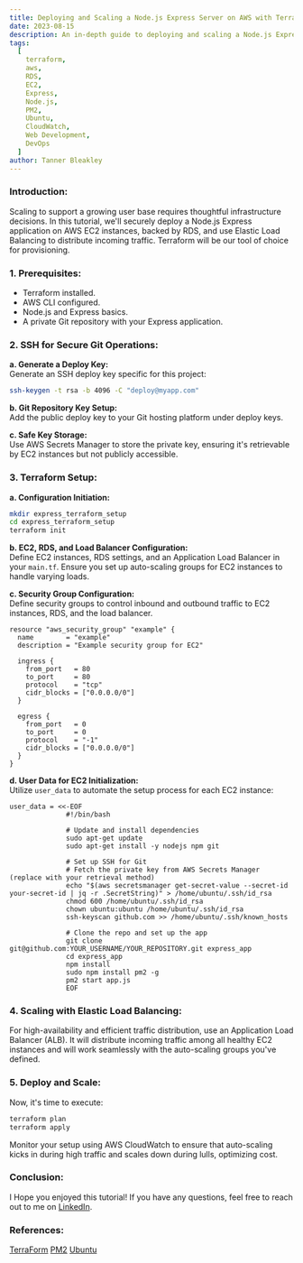 ```yaml
---
title: Deploying and Scaling a Node.js Express Server on AWS with Terraform
date: 2023-08-15
description: An in-depth guide to deploying and scaling a Node.js Express server on AWS EC2 backed by RDS using Terraform for high customer loads.
tags:
  [
    terraform,
    aws,
    RDS,
    EC2,
    Express,
    Node.js,
    PM2,
    Ubuntu,
    CloudWatch,
    Web Development,
    DevOps
  ]
author: Tanner Bleakley
---
```


### Introduction:

Scaling to support a growing user base requires thoughtful infrastructure decisions. In this tutorial, we'll securely deploy a Node.js Express application on AWS EC2 instances, backed by RDS, and use Elastic Load Balancing to distribute incoming traffic. Terraform will be our tool of choice for provisioning.

### 1. Prerequisites:

- Terraform installed.
- AWS CLI configured.
- Node.js and Express basics.
- A private Git repository with your Express application.

### 2. SSH for Secure Git Operations:

**a. Generate a Deploy Key:**  
Generate an SSH deploy key specific for this project:

```bash
ssh-keygen -t rsa -b 4096 -C "deploy@myapp.com"
```

**b. Git Repository Key Setup:**  
Add the public deploy key to your Git hosting platform under deploy keys.

**c. Safe Key Storage:**  
Use AWS Secrets Manager to store the private key, ensuring it's retrievable by EC2 instances but not publicly accessible.

### 3. Terraform Setup:

**a. Configuration Initiation:**

```bash
mkdir express_terraform_setup
cd express_terraform_setup
terraform init
```

**b. EC2, RDS, and Load Balancer Configuration:**  
Define EC2 instances, RDS settings, and an Application Load Balancer in your `main.tf`. Ensure you set up auto-scaling groups for EC2 instances to handle varying loads.

**c. Security Group Configuration:**  
Define security groups to control inbound and outbound traffic to EC2 instances, RDS, and the load balancer.

```hcl
resource "aws_security_group" "example" {
  name        = "example"
  description = "Example security group for EC2"

  ingress {
    from_port   = 80
    to_port     = 80
    protocol    = "tcp"
    cidr_blocks = ["0.0.0.0/0"]
  }

  egress {
    from_port   = 0
    to_port     = 0
    protocol    = "-1"
    cidr_blocks = ["0.0.0.0/0"]
  }
}
```

**d. User Data for EC2 Initialization:**  
Utilize `user_data` to automate the setup process for each EC2 instance:

```hcl
user_data = <<-EOF
              #!/bin/bash

              # Update and install dependencies
              sudo apt-get update
              sudo apt-get install -y nodejs npm git

              # Set up SSH for Git
              # Fetch the private key from AWS Secrets Manager (replace with your retrieval method)
              echo "$(aws secretsmanager get-secret-value --secret-id your-secret-id | jq -r .SecretString)" > /home/ubuntu/.ssh/id_rsa
              chmod 600 /home/ubuntu/.ssh/id_rsa
              chown ubuntu:ubuntu /home/ubuntu/.ssh/id_rsa
              ssh-keyscan github.com >> /home/ubuntu/.ssh/known_hosts

              # Clone the repo and set up the app
              git clone git@github.com:YOUR_USERNAME/YOUR_REPOSITORY.git express_app
              cd express_app
              npm install
              sudo npm install pm2 -g
              pm2 start app.js
              EOF
```

### 4. Scaling with Elastic Load Balancing:

For high-availability and efficient traffic distribution, use an Application Load Balancer (ALB). It will distribute incoming traffic among all healthy EC2 instances and will work seamlessly with the auto-scaling groups you've defined.

### 5. Deploy and Scale:

Now, it's time to execute:

```bash
terraform plan
terraform apply
```

Monitor your setup using AWS CloudWatch to ensure that auto-scaling kicks in during high traffic and scales down during lulls, optimizing cost.

### Conclusion:

I Hope you enjoyed this tutorial! If you have any questions, feel free to reach out to me on [LinkedIn](https://www.linkedin.com/in/tannerbleakley/).

### References:

[TerraForm](https://registry.terraform.iomodules/terraform-aws-modules/ec2-instance/aws/latest/examples/complete)
[PM2](https://pm2.keymetrics.io/)
[Ubuntu](https://ubuntu.com/)
